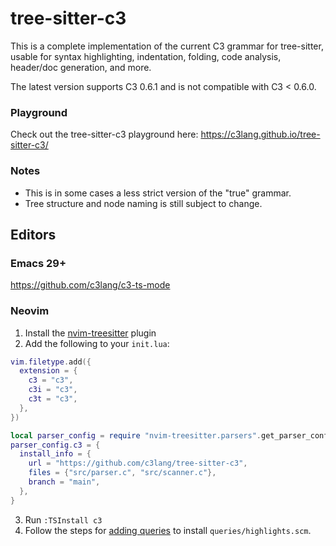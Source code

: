 # tree-sitter-c3
This is a complete implementation of the current C3 grammar for tree-sitter, usable for syntax highlighting, indentation, folding, code analysis, header/doc generation, and more.

The latest version supports C3 0.6.1 and is not compatible with C3 < 0.6.0.

### Playground
Check out the tree-sitter-c3 playground here: https://c3lang.github.io/tree-sitter-c3/

### Notes
- This is in some cases a less strict version of the "true" grammar.
- Tree structure and node naming is still subject to change.

## Editors

### Emacs 29+
https://github.com/c3lang/c3-ts-mode

### Neovim
1) Install the [nvim-treesitter](https://github.com/nvim-treesitter/nvim-treesitter) plugin
2) Add the following to your `init.lua`:
```lua
vim.filetype.add({
  extension = {
    c3 = "c3",
    c3i = "c3",
    c3t = "c3",
  },
})

local parser_config = require "nvim-treesitter.parsers".get_parser_configs()
parser_config.c3 = {
  install_info = {
    url = "https://github.com/c3lang/tree-sitter-c3",
    files = {"src/parser.c", "src/scanner.c"},
    branch = "main",
  },
}
```
3) Run `:TSInstall c3`
4) Follow the steps for [adding queries](https://github.com/nvim-treesitter/nvim-treesitter?tab=readme-ov-file#adding-queries) to install `queries/highlights.scm`.
